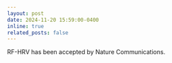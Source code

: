 ```yaml
---
layout: post
date: 2024-11-20 15:59:00-0400
inline: true
related_posts: false
---
```


RF-HRV has been accepted by Nature Communications.
